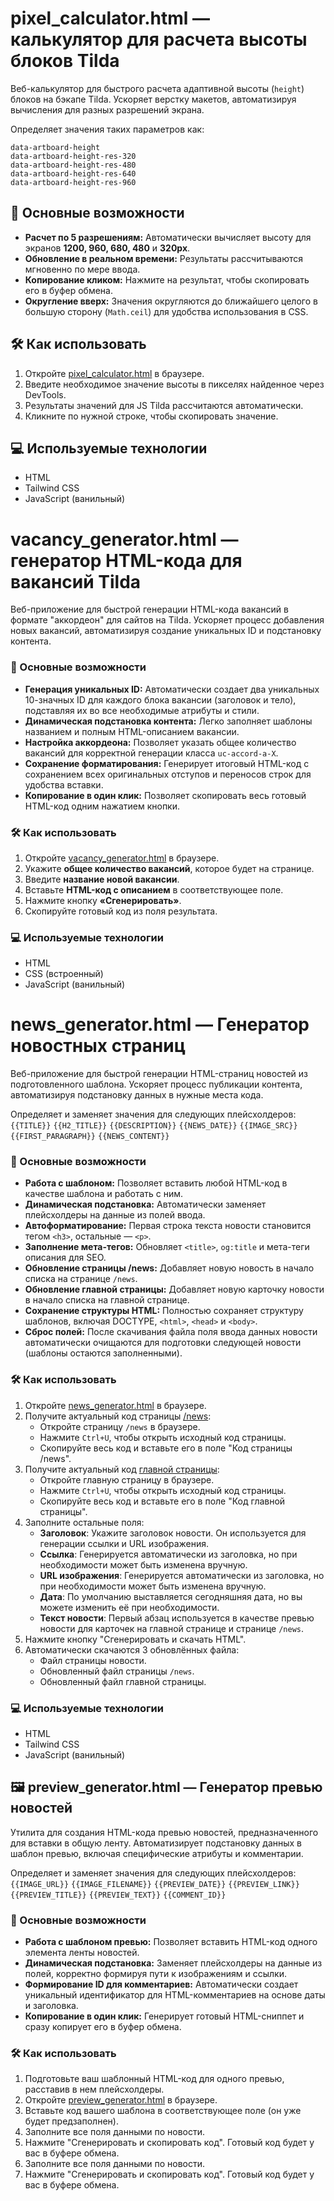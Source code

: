 # pixel_calculator.html — калькулятор для расчета высоты блоков Tilda

Веб-калькулятор для быстрого расчета адаптивной высоты (`height`) блоков на бэкапе Tilda. Ускоряет верстку макетов, автоматизируя вычисления для разных разрешений экрана.

Определяет значения таких параметров как:

```
data-artboard-height
data-artboard-height-res-320
data-artboard-height-res-480
data-artboard-height-res-640
data-artboard-height-res-960
```

## 🚀 Основные возможности

* **Расчет по 5 разрешениям:** Автоматически вычисляет высоту для экранов **1200, 960, 680, 480** и **320px**.
* **Обновление в реальном времени:** Результаты рассчитываются мгновенно по мере ввода.
* **Копирование кликом:** Нажмите на результат, чтобы скопировать его в буфер обмена.
* **Округление вверх:** Значения округляются до ближайшего целого в большую сторону (`Math.ceil`) для удобства использования в CSS.

## 🛠️ Как использовать

1.  Откройте [pixel_calculator.html](https://maaduukaar.github.io/dead-tilda-framework/pixel_calculator.html) в браузере.
2.  Введите необходимое значение высоты в пикселях найденное через DevTools.
3.  Результаты значений для JS Tilda рассчитаются автоматически.
4.  Кликните по нужной строке, чтобы скопировать значение.

## 💻 Используемые технологии

* HTML
* Tailwind CSS
* JavaScript (ванильный)

# vacancy_generator.html — генератор HTML-кода для вакансий Tilda

Веб-приложение для быстрой генерации HTML-кода вакансий в формате "аккордеон" для сайтов на Tilda. Ускоряет процесс добавления новых вакансий, автоматизируя создание уникальных ID и подстановку контента.

### 🚀 Основные возможности

* **Генерация уникальных ID:** Автоматически создает два уникальных 10-значных ID для каждого блока вакансии (заголовок и тело), подставляя их во все необходимые атрибуты и стили.
* **Динамическая подстановка контента:** Легко заполняет шаблоны названием и полным HTML-описанием вакансии.
* **Настройка аккордеона:** Позволяет указать общее количество вакансий для корректной генерации класса `uc-accord-a-X`.
* **Сохранение форматирования:** Генерирует итоговый HTML-код с сохранением всех оригинальных отступов и переносов строк для удобства вставки.
* **Копирование в один клик:** Позволяет скопировать весь готовый HTML-код одним нажатием кнопки.

### 🛠️ Как использовать

1.  Откройте [vacancy_generator.html](https://maaduukaar.github.io/dead-tilda-framework/vacancy_generator.html) в браузере.
2.  Укажите **общее количество вакансий**, которое будет на странице.
3.  Введите **название новой вакансии**.
4.  Вставьте **HTML-код с описанием** в соответствующее поле.
5.  Нажмите кнопку **«Сгенерировать»**.
6.  Скопируйте готовый код из поля результата.

### 💻 Используемые технологии

* HTML
* CSS (встроенный)
* JavaScript (ванильный)

# news_generator.html — Генератор новостных страниц

Веб-приложение для быстрой генерации HTML-страниц новостей из подготовленного шаблона. Ускоряет процесс публикации контента, автоматизируя подстановку данных в нужные места кода.

Определяет и заменяет значения для следующих плейсхолдеров:
`{{TITLE}}`
`{{H2_TITLE}}`
`{{DESCRIPTION}}`
`{{NEWS_DATE}}`
`{{IMAGE_SRC}}`
`{{FIRST_PARAGRAPH}}`
`{{NEWS_CONTENT}}`

### 🚀 Основные возможности

* **Работа с шаблоном:** Позволяет вставить любой HTML-код в качестве шаблона и работать с ним.
* **Динамическая подстановка:** Автоматически заменяет плейсхолдеры на данные из полей ввода.
* **Автоформатирование:** Первая строка текста новости становится тегом `<h3>`, остальные — `<p>`.
* **Заполнение мета-тегов:** Обновляет `<title>`, `og:title` и мета-теги описания для SEO.
* **Обновление страницы /news:** Добавляет новую новость в начало списка на странице `/news`.
* **Обновление главной страницы:** Добавляет новую карточку новости в начало списка на главной странице.
* **Сохранение структуры HTML:** Полностью сохраняет структуру шаблонов, включая DOCTYPE, `<html>`, `<head>` и `<body>`.
* **Сброс полей:** После скачивания файла поля ввода данных новости автоматически очищаются для подготовки следующей новости (шаблоны остаются заполненными).

### 🛠️ Как использовать

1.  Откройте [news_generator.html](https://maaduukaar.github.io/dead-tilda-framework/news_generator.html) в браузере.
2.  Получите актуальный код страницы [/news](view-source:https://r7-office.ru/news):
    - Откройте страницу `/news` в браузере.
    - Нажмите `Ctrl+U`, чтобы открыть исходный код страницы.
    - Скопируйте весь код и вставьте его в поле "Код страницы /news".
3.  Получите актуальный код [главной страницы](view-source:https://r7-office.ru):
    - Откройте главную страницу в браузере.
    - Нажмите `Ctrl+U`, чтобы открыть исходный код страницы.
    - Скопируйте весь код и вставьте его в поле "Код главной страницы".
4.  Заполните остальные поля:
    - **Заголовок**: Укажите заголовок новости. Он используется для генерации ссылки и URL изображения.
    - **Ссылка**: Генерируется автоматически из заголовка, но при необходимости может быть изменена вручную.
    - **URL изображения**: Генерируется автоматически из заголовка, но при необходимости может быть изменена вручную.
    - **Дата**: По умолчанию выставляется сегодняшняя дата, но вы можете изменить её при необходимости.
    - **Текст новости**: Первый абзац используется в качестве превью новости для карточек на главной странице и странице `/news`.
5.  Нажмите кнопку "Сгенерировать и скачать HTML".
6.  Автоматически скачаются 3 обновлённых файла:
    - Файл страницы новости.
    - Обновленный файл страницы `/news`.
    - Обновленный файл главной страницы.

### 💻 Используемые технологии

* HTML
* Tailwind CSS
* JavaScript (ванильный)

## 🖼️ preview_generator.html — Генератор превью новостей

Утилита для создания HTML-кода превью новостей, предназначенного для вставки в общую ленту. Автоматизирует подстановку данных в шаблон превью, включая специфические атрибуты и комментарии.

Определяет и заменяет значения для следующих плейсхолдеров:
`{{IMAGE_URL}}`
`{{IMAGE_FILENAME}}`
`{{PREVIEW_DATE}}`
`{{PREVIEW_LINK}}`
`{{PREVIEW_TITLE}}`
`{{PREVIEW_TEXT}}`
`{{COMMENT_ID}}`

### 🚀 Основные возможности

* **Работа с шаблоном превью:** Позволяет вставить HTML-код одного элемента ленты новостей.
* **Динамическая подстановка:** Заменяет плейсхолдеры на данные из полей, корректно формируя пути к изображениям и ссылки.
* **Формирование ID для комментариев:** Автоматически создает уникальный идентификатор для HTML-комментариев на основе даты и заголовка.
* **Копирование в один клик:** Генерирует готовый HTML-сниппет и сразу копирует его в буфер обмена.

### 🛠️ Как использовать

1.  Подготовьте ваш шаблонный HTML-код для одного превью, расставив в нем плейсхолдеры.
2.  Откройте [preview_generator.html](https://maaduukaar.github.io/dead-tilda-framework/preview_generator.html) в браузере.
3.  Вставьте код вашего шаблона в соответствующее поле (он уже будет предзаполнен).
4.  Заполните все поля данными по новости.
5.  Нажмите "Сгенерировать и скопировать код". Готовый код будет у вас в буфере обмена.
4.  Заполните все поля данными по новости.
5.  Нажмите "Сгенерировать и скопировать код". Готовый код будет у вас в буфере обмена.

